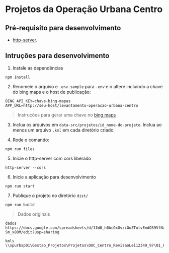 # Projetos da Operação Urbana Centro

## Pré-requisito para desenvolvimento
* [http-server](https://github.com/indexzero/http-server). 

## Intruções para desenvolvimento

1. Instale as dependências
```
npm install
```

2. Renomeie o arquivo e `.env.sample` para `.env` e o altere incluindo a chave do bing maps e o host de publicação:
```
BING_API_KEY=chave-bing-mapas
APP_URL=http://seu-host/levantamento-operacao-urbana-centro
```
> Instruções para gerar uma chave no [bing maps](https://docs.microsoft.com/en-us/bingmaps/getting-started/bing-maps-dev-center-help/getting-a-bing-maps-key)

3. Inclua os arquivos em `data-src/projetos/id_nome-do-projeto`. Inclua ao menos um arquivo `.kml` em cada diretório criado.

4. Rode o comando:

```
npm run files
```

5. Inicie o http-server com cors liberado
```
http-server --cors
```

6. Inicie a aplicação para desenvolvimento
```
npm run start
```

7. Publique o projeto no diretório `dist/`
``` 
npm run build

```

>Dados originais
```
dados
https://docs.google.com/spreadsheets/d/11W0_h0AcOxGvziGuZTolvEmdOS9VfNxP4WT-Sm_x80M/edit?usp=sharing

kmls
\\spurbsp01\Gestao_Projetos\Projetos\OUC_Centro_RevisaoLei12349_97\01_Projeto_Urbanistico\91_Entregas\PIU_Setor_Central_Consulta_2019_03\KML
```